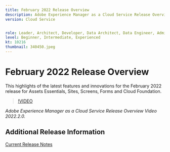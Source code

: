 ```yaml
---
title: February 2022 Release Overview
description: Adobe Experience Manager as a Cloud Service Release Overview Video 2022.2.0.
version: Cloud Service


role: Leader, Architect, Developer, Data Architect, Data Engineer, Admin, User
level: Beginner, Intermediate, Experienced
kt: 10216
thumbnail: 340450.jpeg
---
```


# February 2022 Release Overview

This highlights of the latest features and innovations for the February 2022 release for Assets Essentials, Sites, Screens, Forms and Cloud Foundation.

>[!VIDEO](https://video.tv.adobe.com/v/340450/?quality=12&learn=on)

*Adobe Experience Manager as a Cloud Service Release Overview Video 2022.2.0.*

## Additional Release Information

[Current Release Notes](https://experienceleague.adobe.com/docs/experience-manager-cloud-service/content/release-notes/home.html)
